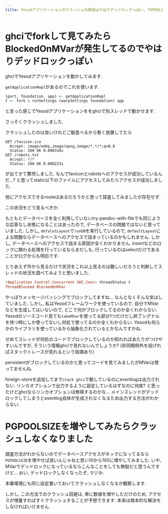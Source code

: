 ```yaml
---
title: Yesodアプリケーションのクラッシュの原因はやはりデッドロックっぽい, PGPOOLSIZEを増やしてみたらクラッシュしなくなりました
---
```


# ghciでforkして見てみたらBlockedOnMVarが発生してるのでやはりデッドロックっぽい

ghciでYesodアプリケーションを動かしてみます.

`getApplicationRepl`があるのでこれを使います.

~~~hs
(port, foundation, app) <- getApplicationRepl
t <- fork $ runSettings (warpSettings foundation) app
~~~

と言った感じでYesodアプリケーションををghciで別スレッドで動かせます.

さっそくクラッシュしました.

クラッシュしたのは良いけれどご飯食べるから暫く放置してたら

~~~
GET /favicon.ico
  Accept: image/webp,image/apng,image/*,*/*;q=0.8
  Status: 200 OK 0.000318s
GET /robots.txt
  Accept: */*
  Status: 200 OK 0.000223s
~~~

が出てきて驚愕しました.
なんでfaviconとrobotsへのアクセスが成功しているんだ…?
と思ってstatic以下のファイルにアクセスしてみたらアクセスが成功しました.

他にアクセスできるrouteはあるだろうかと思って探査してみましたが存在せず.

この状況をどう見るべきか.

もともとデータベースを全く利用していないtry-pandoc-with-fileでも同じような応答なし状態になることはあったので,
データベースの問題ではないと思っていました.
しかし,
`defalutLayout`で`runDB`を実行しているので,
`defaultLayout`による問題ならデータベースへのアクセスで詰まっているのかもしれません.
しかし,
データベースへのアクセスで詰まる原因が全くわかりません.
insertなどのロックに関わる処理を行っているならまだしも,
行っているのはselectだけであることがログからも明白です.

とりあえず外から見るだけで状況をこれ以上見るのは難しいだろうと判断してスレッドの状況を調べてみようと思いました.

~~~hs
*Application Control.Concurrent GHC.Conc> threadStatus t
ThreadBlocked BlockedOnMVar
~~~

やっぱりメッセージパッシングでブロックしてますね…
なんとなくそんな気はしていました.
しかし,
私はYesodフレームワークを使っているので,
自分でMVarなどを生成してはいないので,
どこで何がブロックしてるのか全くわからない.
Yesodのソースコード見ても`takeMVar`を使ってる部分1つだけだし終了シグナルを待つ時にしか使ってないし何処で使ってるのか全くわからない.
Yesodも何らかのライブラリを使っているから抽象化されているとかなんですかね.

せめてスレッドが何処のコードでブロックしているのか知れればあたりがつけやすいんですが,
そういう情報ghciで見れないんでしょうか?
(非同期例外を投げればスタックトレースが見れるという指摘あり)

persistentがブロックしているのかと思ってコードを見てみましたがMVarは使ってませんね.

foreign-storeを追加してまで`stack ghci`で動しているのにeventlogは出力されない.
リンカオプションで出力するように設定しているはずなのに何故?
と思ったけどghciならリンカオプションは無視するのかな…
メインスレッドがデッドロックしてしまうとeventlog自体が生成されなくなるため出力する方法がわからない.

# PGPOOLSIZEを増やしてみたらクラッシュしなくなりました

調査方法がわからないのでデータベースアクセスがネックになってるなら`PGPOOLSIZE`を増やせば良いんじゃねと思い10から100に増やしてみました.
いや,
MVarでデッドロックになっているならこんなことをしても無駄だと思うんですけど…
おい,
デッドロックしなくなったぞ,
マジか.

本番環境にも同じ設定書いておいてクラッシュしなくなるか観察します.

しかし,
この方法でのクラッシュ回避は,
単に数値を増やしただけのため,
アクセスが増量すればすぐクラッシュすることが予想できます.
本来は根本的な解決をしなければいけません.
